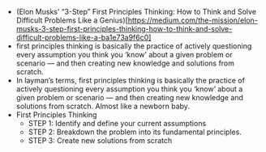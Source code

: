 -   (Elon Musks’ “3-Step” First Principles Thinking: How to Think and Solve Difficult Problems Like a Genius)[https://medium.com/the-mission/elon-musks-3-step-first-principles-thinking-how-to-think-and-solve-difficult-problems-like-a-ba1e73a9f6c0]
-   first principles thinking is basically the practice of actively questioning every assumption you think you ‘know’ about a given problem or scenario — and then creating new knowledge and solutions from scratch.
-   In layman’s terms, first principles thinking is basically the practice of actively questioning every assumption you think you ‘know’ about a given problem or scenario — and then creating new knowledge and solutions from scratch. Almost like a newborn baby.
-   First Principles Thinking
    -   STEP 1: Identify and define your current assumptions
    -   STEP 2: Breakdown the problem into its fundamental principles.
    -   STEP 3: Create new solutions from scratch
